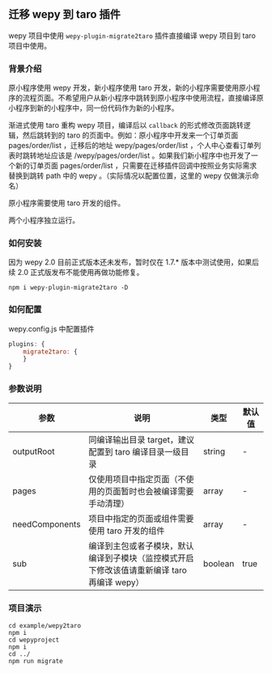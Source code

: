 ## 迁移 wepy 到 taro 插件

wepy 项目中使用 `wepy-plugin-migrate2taro` 插件直接编译 wepy 项目到 taro 项目中使用。

### 背景介绍

原小程序使用 wepy 开发，新小程序使用 taro 开发，新的小程序需要使用原小程序的流程页面。不希望用户从新小程序中跳转到原小程序中使用流程，直接编译原小程序到新的小程序中，同一份代码作为新的小程序。

渐进式使用 taro 重构 wepy 项目，编译后以 `callback` 的形式修改页面跳转逻辑，然后跳转到的 taro 的页面中。例如：原小程序中开发来一个订单页面 pages/order/list ，迁移后的地址 wepy/pages/order/list ，个人中心查看订单列表时跳转地址应该是 /wepy/pages/order/list 。如果我们新小程序中也开发了一个新的订单页面 pages/order/list ，只需要在迁移插件回调中按照业务实际需求替换到跳转 path 中的 wepy 。（实际情况以配置位置，这里的 wepy 仅做演示命名）

原小程序需要使用 taro 开发的组件。

两个小程序独立运行。

### 如何安装

因为 wepy 2.0 目前正式版本还未发布，暂时仅在 1.7.\* 版本中测试使用，如果后续 2.0 正式版发布不能使用再做功能修复。

```
npm i wepy-plugin-migrate2taro -D
```

### 如何配置

wepy.config.js 中配置插件

```javascript
plugins: {
    migrate2taro: {
    }
}
```

### 参数说明

| 参数           | 说明                                                                                        | 类型    | 默认值 |
| -------------- | ------------------------------------------------------------------------------------------- | ------- | ------ |
| outputRoot     | 同编译输出目录 target，建议配置到 taro 编译目录一级目录                                     | string  | -      |
| pages          | 仅使用项目中指定页面（不使用的页面暂时也会被编译需要手动清理）                              | array   | -      |
| needComponents | 项目中指定的页面或组件需要使用 taro 开发的组件                                              | array   | -      |
| sub            | 编译到主包或者子模块，默认编译到子模块（监控模式开启下修改该值请重新编译 taro 再编译 wepy） | boolean | true   |

### 项目演示

```
cd example/wepy2taro
npm i
cd wepyproject
npm i
cd ../
npm run migrate
```
